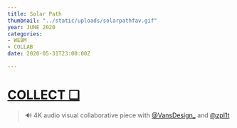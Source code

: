 ```yaml
---
title: Solar Path
thumbnail: "../static/uploads/solarpathfav.gif"
year: JUNE 2020
categories:
- WEBM
- COLLAB
date: 2020-05-31T23:00:00Z

---
```

# [COLLECT ❑](https://knownorigin.io/gallery/187600-solar-path "Solar Path")

>   
> 🔊 4K audio visual collaborative piece with [@VansDesign_](https://twitter.com/VansDesign_) and [@zpl1t](https://twitter.com/zpl1t)